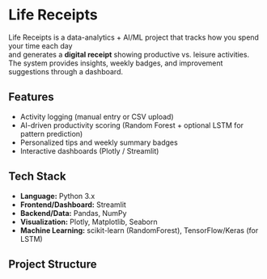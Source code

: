 # Life Receipts

Life Receipts is a data-analytics + AI/ML project that tracks how you spend your time each day  
and generates a **digital receipt** showing productive vs. leisure activities.  
The system provides insights, weekly badges, and improvement suggestions through a dashboard.

## Features
- Activity logging (manual entry or CSV upload)
- AI-driven productivity scoring (Random Forest + optional LSTM for pattern prediction)
- Personalized tips and weekly summary badges
- Interactive dashboards (Plotly / Streamlit)

## Tech Stack
- **Language:** Python 3.x
- **Frontend/Dashboard:** Streamlit
- **Backend/Data:** Pandas, NumPy
- **Visualization:** Plotly, Matplotlib, Seaborn
- **Machine Learning:** scikit-learn (RandomForest), TensorFlow/Keras (for LSTM)

## Project Structure
